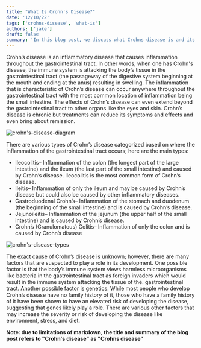 ```yaml
---
title: "What Is Crohn's Disease?"
date: '12/10/22'
tags: ['crohns-disease', 'what-is']
authors: ['jake']
draft: false
summary: 'In this blog post, we discuss what Crohns disease is and its various types and causes. This post is a great place to build a foundational understanding of the disease.'
---
```


Crohn’s disease is an inflammatory disease that causes inflammation throughout the gastrointestinal tract. In other words, when one has Crohn's disease, the immune system is attacking the body’s tissue in the gastrointestinal tract (the passageway of the digestive system beginning at the mouth and ending at the anus) resulting in swelling. The inflammation that is characteristic of Crohn’s disease can occur anywhere throughout the gastrointestinal tract with the most common location of inflammation being the small intestine. The effects of Crohn’s disease can even extend beyond the gastrointestinal tract to other organs like the eyes and skin. Crohn’s disease is chronic but treatments can reduce its symptoms and effects and even bring about remission.

![crohn's-disease-diagram](https://www.drugwatch.com/wp-content/uploads/Crohns-Disease.jpg)

There are various types of Crohn’s disease categorized based on where the inflammation of the gastrointestinal tract occurs; here are the main types:

- Ileocolitis– Inflammation of the colon (the longest part of the large intestine) and the ileum (the last part of the small intestine) and caused by Crohn’s disease. Ileocolitis is the most common form of Crohn’s disease.
- Ileitis– Inflammation of only the ileum and may be caused by Crohn’s disease but could also be caused by other inflammatory diseases.
- Gastroduodenal Crohn’s– Inflammation of the stomach and duodenum (the beginning of the small intestine) and is caused by Crohn’s disease.
- Jejunoileitis– Inflammation of the jejunum (the upper half of the small intestine) and is caused by Crohn’s disease.
- Crohn’s (Granulomatous) Colitis– Inflammation of only the colon and is caused by Crohn’s disease

![crohn's-disease-types](https://www.ibdrelief.com/uploads/resizes/types-of-crohns-disease_c1200x630.jpg)

The exact cause of Crohn’s disease is unknown; however, there are many factors that are suspected to play a role in its development. One possible factor is that the body’s immune system views harmless microorganisms like bacteria in the gastrointestinal tract as foreign invaders which would result in the immune system attacking the tissue of the. gastrointestinal tract. Another possible factor is genetics. While most people who develop Crohn’s disease have no family history of it, those who have a family history of it have been shown to have an elevated risk of developing the disease, suggesting that genes likely play a role. There are various other factors that may increase the severity or risk of developing the disease like environment, stress, and diet.

**Note: due to limitations of markdown, the title and summary of the blog post refers to "Crohn's disease" as "Crohns disease"**
